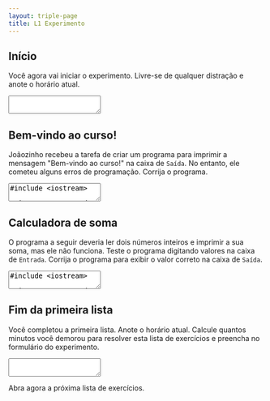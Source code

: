 ```yaml
---
layout: triple-page
title: L1 Experimento
---
```


## Início

Você agora vai iniciar o experimento. Livre-se de qualquer distração e anote o horário atual.

<div>
<textarea></textarea>
</div>

## Bem-vindo ao curso!

Joãozinho recebeu a tarefa de criar um programa para imprimir a mensagem "Bem-vindo ao curso!" na caixa de `Saída`. No entanto, ele cometeu alguns erros de programação. Corrija o programa.

<textarea class="code lang-cpp">
#include &lt;iostream&gt;

using namespace std;

int main() {
  COUT &lt;&lt; "Bem-vindo ao curso!" &gt;&gt; endl;
  return 0;
}</textarea>

## Calculadora de soma

O programa a seguir deveria ler dois números inteiros e imprimir a sua soma, mas ele não funciona. Teste o programa digitando valores na caixa de `Entrada`. Corrija o programa para exibir o valor correto na caixa de `Saída`.

<textarea class="code lang-cpp">
#include &lt;iostream&gt;

using namespace std;

int main() {
  int a, b, resultado;

  resultado = a * b;

  cout &lt;&lt; resultado &lt;&lt; endl;
  cin &gt;&gt; a &gt;&gt; b;

  return 0;
}</textarea>

## Fim da primeira lista

Você completou a primeira lista. Anote o horário atual. Calcule quantos minutos você demorou para resolver esta lista de exercícios e preencha no formulário do experimento.

<div>
<textarea></textarea>
</div>

Abra agora a próxima lista de exercícios.